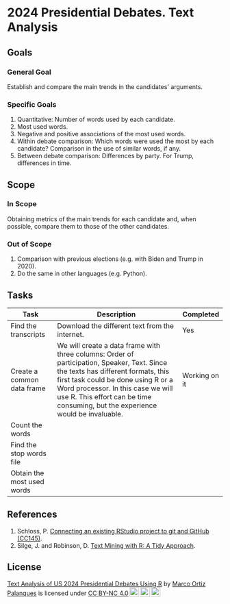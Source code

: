 # 2024 Presidential Debates. Text Analysis

## Goals
### General Goal
Establish and compare the main trends in the candidates' arguments.

### Specific Goals
1. Quantitative: Number of words used by each candidate.
2. Most used words.
3. Negative and positive associations of the most used words.
4. Within debate comparison: Which words were used the most by each candidate? Comparison in the use of similar words, if any.
5. Between debate comparison: Differences by party. For Trump, differences in time.

## Scope
### In Scope
Obtaining metrics of the main trends for each candidate and, when possible, compare them to those of the other candidates.
### Out of Scope
1. Comparison with previous elections (e.g. with Biden and Trump in 2020).
2. Do the same in other languages (e.g. Python).

## Tasks
Task      |Description         |Completed
----------|--------------------|---------
Find the transcripts|Download the different text from the internet.|Yes
Create a common data frame|We will create a data frame with three columns: Order of participation, Speaker, Text. Since the texts has different formats, this first task could be done using R or a Word processor. In this case we will use R. This effort can be time consuming, but the experience would be invaluable.|Working on it
Count the words||
Find the stop words file||
Obtain the most used words||


## References
1. Schloss, P. [Connecting an existing RStudio project to git and GitHub (CC145)](https://www.youtube.com/watch?v=bUoN85QvC10&t=580s).
2. Silge, J. and Robinson, D. [Text Mining with R: A Tidy Approach](https://www.tidytextmining.com/). 

## License
<p xmlns:cc="http://creativecommons.org/ns#" xmlns:dct="http://purl.org/dc/terms/"><a property="dct:title" rel="cc:attributionURL" href="https://github.com/ortizpalanques1/debates_US_2024">Text Analysis of US 2024 Presidential Debates Using R</a> by <a rel="cc:attributionURL dct:creator" property="cc:attributionName" href="https://www.linkedin.com/in/marco-ortiz-palanques-710a556b/">Marco Ortiz Palanques</a> is licensed under <a href="https://creativecommons.org/licenses/by-nc/4.0/?ref=chooser-v1" target="_blank" rel="license noopener noreferrer" style="display:inline-block;">CC BY-NC 4.0<img style="height:22px!important;margin-left:3px;vertical-align:text-bottom;" src="https://mirrors.creativecommons.org/presskit/icons/cc.svg?ref=chooser-v1" alt=""><img style="height:22px!important;margin-left:3px;vertical-align:text-bottom;" src="https://mirrors.creativecommons.org/presskit/icons/by.svg?ref=chooser-v1" alt=""><img style="height:22px!important;margin-left:3px;vertical-align:text-bottom;" src="https://mirrors.creativecommons.org/presskit/icons/nc.svg?ref=chooser-v1" alt=""></a></p>
